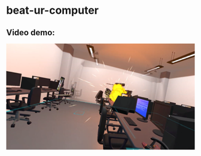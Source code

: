 # beat-ur-computer
## Video demo:
[![Title](beat_ur_computer_VR_Thumbnail.png)](https://youtu.be/So9_pvk8Xqs)
